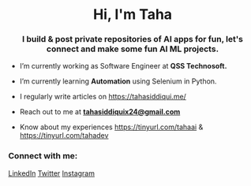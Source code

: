 <h1 align="center">Hi, I'm Taha</h1>
<h3 align="center">I build & post private repositories of AI apps for fun, let's connect and make some fun AI ML projects.</h3>

- I’m currently working as Software Engineer at **QSS Technosoft.**

- I’m currently learning **Automation** using Selenium in Python.

- I regularly write articles on https://tahasiddiqui.me/

- Reach out to me at **tahasiddiquix24@gmail.com**

- Know about my experiences https://tinyurl.com/tahaai & https://tinyurl.com/tahadev

<h3 align="left">Connect with me:</h3>
<p align="left">
  <a href="https://linkedin.com/in/connecttaha" target="blank">LinkedIn</a>
  <a href="https://twitter.com/tahasiddiquiiii" target="blank">Twitter</a>
  <a href="https://instagram.com/tahasiddiquiiiii" target="blank">Instagram</a>
</p>
